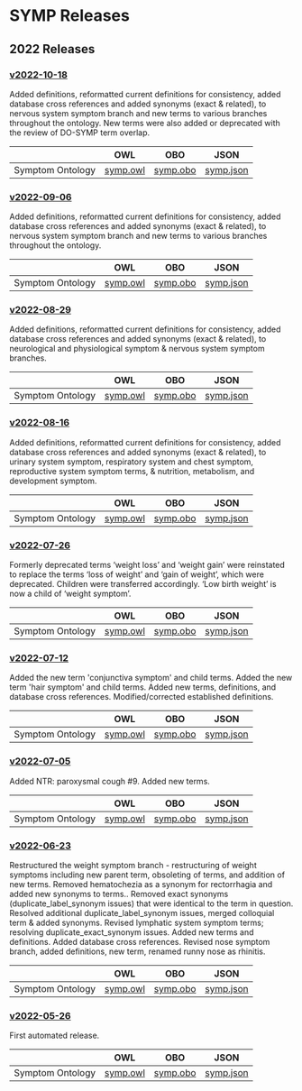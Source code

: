 # SYMP Releases

## 2022 Releases

### [v2022-10-18](https://github.com/DiseaseOntology/SymptomOntology/tree/v2022-10-18)

Added definitions, reformatted current definitions for consistency, added database cross references and added synonyms (exact & related), to nervous system symptom branch and new terms to various branches throughout the ontology. New terms were also added or deprecated  with the review of DO-SYMP term overlap.

|  | OWL | OBO | JSON |
| --- | --- | --- | --- |
| Symptom Ontology | [symp.owl](https://raw.githubusercontent.com/DiseaseOntology/SymptomOntology/v2022-10-18/src/ontology/symp.owl) | [symp.obo](https://raw.githubusercontent.com/DiseaseOntology/SymptomOntology/v2022-10-18/src/ontology/symp.obo) | [symp.json](https://raw.githubusercontent.com/DiseaseOntology/SymptomOntology/v2022-10-18/src/ontology/symp.json) |

### [v2022-09-06](https://github.com/DiseaseOntology/SymptomOntology/tree/v2022-09-06)

Added definitions, reformatted current definitions for consistency, added database cross references and added synonyms (exact & related), to nervous system symptom branch and new terms to various branches throughout the ontology.

|  | OWL | OBO | JSON |
| --- | --- | --- | --- |
| Symptom Ontology | [symp.owl](https://raw.githubusercontent.com/DiseaseOntology/SymptomOntology/v2022-09-06/src/ontology/symp.owl) | [symp.obo](https://raw.githubusercontent.com/DiseaseOntology/SymptomOntology/v2022-09-06/src/ontology/symp.obo) | [symp.json](https://raw.githubusercontent.com/DiseaseOntology/SymptomOntology/v2022-09-06/src/ontology/symp.json) |

### [v2022-08-29](https://github.com/DiseaseOntology/SymptomOntology/tree/v2022-08-29)

Added definitions, reformatted current definitions for consistency, added database cross references and added synonyms (exact & related), to neurological and physiological symptom & nervous system symptom branches.

|  | OWL | OBO | JSON |
| --- | --- | --- | --- |
| Symptom Ontology | [symp.owl](https://raw.githubusercontent.com/DiseaseOntology/SymptomOntology/v2022-08-29/src/ontology/symp.owl) | [symp.obo](https://raw.githubusercontent.com/DiseaseOntology/SymptomOntology/v2022-08-29/src/ontology/symp.obo) | [symp.json](https://raw.githubusercontent.com/DiseaseOntology/SymptomOntology/v2022-08-29/src/ontology/symp.json) |

### [v2022-08-16](https://github.com/DiseaseOntology/SymptomOntology/tree/v2022-08-16)

Added definitions, reformatted current definitions for consistency, added database cross references and added synonyms (exact & related), to urinary system symptom, respiratory system and chest symptom, reproductive system symptom terms, & nutrition, metabolism, and development symptom.

|  | OWL | OBO | JSON |
| --- | --- | --- | --- |
| Symptom Ontology | [symp.owl](https://raw.githubusercontent.com/DiseaseOntology/SymptomOntology/v2022-08-16/src/ontology/symp.owl) | [symp.obo](https://raw.githubusercontent.com/DiseaseOntology/SymptomOntology/v2022-08-16/src/ontology/symp.obo) | [symp.json](https://raw.githubusercontent.com/DiseaseOntology/SymptomOntology/v2022-08-16/src/ontology/symp.json) |

### [v2022-07-26](https://github.com/DiseaseOntology/SymptomOntology/tree/v2022-07-26)

Formerly deprecated terms ‘weight loss’ and ‘weight gain’ were reinstated to replace the terms ‘loss of weight’ and ‘gain of weight’, which were deprecated.  Children were transferred accordingly.  ‘Low birth weight’ is now a child of ‘weight symptom’.

|  | OWL | OBO | JSON |
| --- | --- | --- | --- |
| Symptom Ontology | [symp.owl](https://raw.githubusercontent.com/DiseaseOntology/SymptomOntology/v2022-07-26/src/ontology/symp.owl) | [symp.obo](https://raw.githubusercontent.com/DiseaseOntology/SymptomOntology/v2022-07-26/src/ontology/symp.obo) | [symp.json](https://raw.githubusercontent.com/DiseaseOntology/SymptomOntology/v2022-07-26/src/ontology/symp.json) |

### [v2022-07-12](https://github.com/DiseaseOntology/SymptomOntology/tree/v2022-07-12)

Added the new term 'conjunctiva symptom' and child terms. Added the new term 'hair  symptom' and child terms. Added new terms, definitions, and database cross references. Modified/corrected established definitions.

|  | OWL | OBO | JSON |
| --- | --- | --- | --- |
| Symptom Ontology | [symp.owl](https://raw.githubusercontent.com/DiseaseOntology/SymptomOntology/v2022-07-12/src/ontology/symp.owl) | [symp.obo](https://raw.githubusercontent.com/DiseaseOntology/SymptomOntology/v2022-07-12/src/ontology/symp.obo) | [symp.json](https://raw.githubusercontent.com/DiseaseOntology/SymptomOntology/v2022-07-12/src/ontology/symp.json) |

### [v2022-07-05](https://github.com/DiseaseOntology/SymptomOntology/tree/v2022-07-05)

Added NTR: paroxysmal cough #9. Added new terms.

|  | OWL | OBO | JSON |
| --- | --- | --- | --- |
| Symptom Ontology | [symp.owl](https://raw.githubusercontent.com/DiseaseOntology/SymptomOntology/v2022-07-05/src/ontology/symp.owl) | [symp.obo](https://raw.githubusercontent.com/DiseaseOntology/SymptomOntology/v2022-07-05/src/ontology/symp.obo) | [symp.json](https://raw.githubusercontent.com/DiseaseOntology/SymptomOntology/v2022-07-05/src/ontology/symp.json) |

### [v2022-06-23](https://github.com/DiseaseOntology/SymptomOntology/tree/v2022-06-23)

Restructured the weight symptom branch - restructuring of weight symptoms including new parent term, obsoleting of terms, and addition of new terms. Removed hematochezia as a synonym for rectorrhagia and added new synonyms to terms.. Removed exact synonyms (duplicate_label_synonym issues) that were identical to the term in question. Resolved ​​additional duplicate_label_synonym issues, merged colloquial term & added synonyms. Revised lymphatic system symptom terms; resolving duplicate_exact_synonym issues. Added new terms and definitions. Added database cross references. Revised nose symptom branch, added definitions, new term, renamed runny nose as rhinitis.

|  | OWL | OBO | JSON |
| --- | --- | --- | --- |
| Symptom Ontology | [symp.owl](https://raw.githubusercontent.com/DiseaseOntology/SymptomOntology/v2022-06-23/src/ontology/symp.owl) | [symp.obo](https://raw.githubusercontent.com/DiseaseOntology/SymptomOntology/v2022-06-23/src/ontology/symp.obo) | [symp.json](https://raw.githubusercontent.com/DiseaseOntology/SymptomOntology/v2022-06-23/src/ontology/symp.json) |

### [v2022-05-26](https://github.com/DiseaseOntology/SymptomOntology/tree/v2022-05-26)

First automated release.

|  | OWL | OBO | JSON |
| --- | --- | --- | --- |
| Symptom Ontology | [symp.owl](https://raw.githubusercontent.com/DiseaseOntology/SymptomOntology/v2022-05-26/src/ontology/symp.owl) | [symp.obo](https://raw.githubusercontent.com/DiseaseOntology/SymptomOntology/v2022-05-26/src/ontology/symp.obo) | [symp.json](https://raw.githubusercontent.com/DiseaseOntology/SymptomOntology/v2022-05-26/src/ontology/symp.json) |